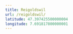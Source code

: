 ```yaml
---
title: Reigoldswil
url: /reigoldswil/
latitude: 47.397425500000004
longitude: 7.691817800000001
---
```


